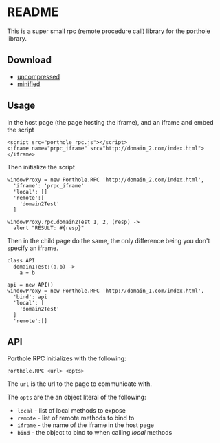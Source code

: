 # README

This is a super small rpc (remote procedure call) library for the [porthole]() library.


## Download

 * [uncompressed]()
 * [minified]()


## Usage

In the host page (the page hosting the iframe), and an iframe and embed the script

    <script src="porthole_rpc.js"></script>
    <iframe name="prpc_iframe" src="http://domain_2.com/index.html"></iframe>

Then initialize the script

    windowProxy = new Porthole.RPC 'http://domain_2.com/index.html',
      'iframe': 'prpc_iframe'
      'local': []
      'remote':[
        'domain2Test'
      ]

    windowProxy.rpc.domain2Test 1, 2, (resp) ->
      alert "RESULT: #{resp}"


Then in the child page do the same, the only difference being you don't specify an iframe.

    class API
      domain1Test:(a,b) ->
        a + b

    api = new API()
    windowProxy = new Porthole.RPC 'http://domain_1.com/index.html',
      'bind': api
      'local': [
        'domain2Test'
      ]
      'remote':[]


## API

Porthole RPC initializes with the following:

    Porthole.RPC <url> <opts>

The `url` is the url to the page to communicate with.

The `opts` are the an object literal of the following:

 * `local` - list of local methods to expose
 * `remote` - list of remote methods to bind to
 * `iframe` - the name of the iframe in the host page
 * `bind` - the object to bind to when calling _local_ methods


